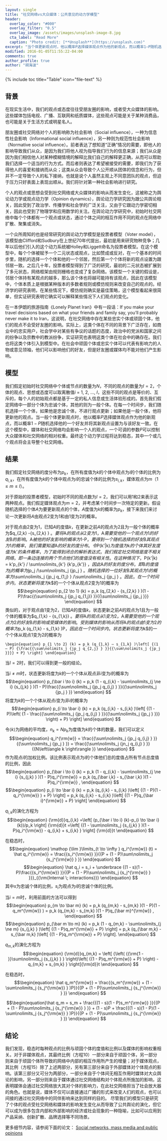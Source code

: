 ```yaml
---
layout: single
title: "社交网络vs大众媒体：公共意见的动力学模型"
header:
  overlay_color: "#000"
  overlay_filter: "0.5"
  overlay_image: /assets/images/unsplash-image-8.jpg
  cta_label: "Read More"
  caption: "Photo credit: [**Unsplash**](https://unsplash.com)"
excerpt: "当个体更新观点时，他以概率P选择媒体观点作为他的新观点，而以概率1−P随机选择他的一个好友并将其新观点设置为与该好友一致。最终这个动力学过程将达到稳态。"
modified: 2016-01-05T11:55:22-04:00
comments: true
author_profile: true
author: "胡海波"
---
```


{% include toc title="Table" icon="file-text" %}

## 背景

在现实生活中，我们的观点或态度往往受朋友圈的影响，或者受大众媒体的影响。这些媒体包括电视、广播、互联网和纸质媒体，这些观点可能是关于某种消费品，也可能是关于生活方式或明星名人。

朋友圈或社交网络对个人的影响称为社会影响（Social influence），一种为信息性社会影响（Informational social influence），另一种则为规范性社会影响（Normative social influence）。前者表达了想知道“正确”情况的需要，即他人的影响导致我们从众，是因为我们将他人视为指导我们行为的信息来源；我们从众是因为我们相信他人对某种模糊情境的解释比我们自己的解释更正确，从而可以帮助我们选择一个适当的行为方式。而后者则表达了希望被接受的需要，即我们为了获得他人的喜爱和接纳而从众；这类从众会导致个人公开顺从团体的信念和行为，但并不一定导致个人的私下接纳，也就是说个人虽然主观上不同意团队的观点，但迫于压力只好表面上表现出顺从。我们将针对第一种社会影响进行研究。

个人的观点或思想会受到社交网络或大众媒体的影响从而发生变化，这被称之为舆论动力学或观点动力学（Opinion dynamics），舆论动力学研究因为跟公共舆论相关，因此受到了政治学、传播学和社会学的广泛关注，又由于它跟动力学密切相关，因此也受到了物理学和应用数学的关注。在舆论动力学研究中，初始时社交网络中每个个体都有一个观点或状态，通过个体之间的相互作用不同的观点在网络中扩散、聚集或消失。

一个众所周知的也是经常研究的舆论动力学模型是投票者模型（Voter model），该模型由Clifford和Sudbury在上世纪70年代提出，最初是用来研究物种竞争；几年以后他们引入的这个动力系统被Holley和Liggett命名为投票者模型。在这个模型中，每个个体被赋予一个二元状态或观点，比如赞成或反对，在一个基本的时间步里，随机的选择一个个体和他的一个邻居，然后第一个个体将新的观点设置为跟邻居一致。之后几十年，投票者模型得到了广泛的研究，最初的二元状态被扩展到了多元状态，网络框架由规则栅格也变成了复杂网络。该模型一个关键的假设是，邻居个体持有某观点的越多，那么该个体也将越可能持有该观点，因此在该模型中，个体本质上是根据某种版本的多数者规则或模仿规则来改变自己的观点的。经济学的研究表明，在某些情况下，模仿规则确实是最佳策略，这个模型看起来很简单，但实证研究表明它确实可以解释某些情况下人们观点的变化。

在一本伊朗的旅游指南《Lonely Planet Iran》中有一段话：If you make your travel decisions based on what your friends and family say, you’ll probably never make it to Iran，这说明，在社交网络中存在某些忠实个体或顽固个体，他们的观点不会受好友圈的影响。实际上，这类个体在不同的背景下广泛存在，如商业中的忠实用户，社会学中对某些有争议的话题的态度，政治中的党派和国家之间的纷争以及宗教中的教派纷争，实证研究也表明这类个体在社会中的确存在。我们也将这类个体引入到模型中。在社会中顽固个体或忠实个体可以代表有影响力的人物或意见领袖，他们可以影响他们的好友，但是好友圈或媒体均不能对他们产生影响。

## 模型

我们假定初始时社交网络中个体或节点的数量为$N$，不同的观点的数量为$I = 2$，个体的观点、思想或态度可以取离散值$i$ = 1, 2, ..., $I$，这些不同的观点是等价的、互斥的，每个人的初始观点都是基于一定的私人信息或生活体验形成的。首先我们假定网络中一部分个体为忠诚个体，其他的则为一般个体。在每一个时间步，我们随机选择一个个体，如果他是忠诚个体，不进行观点更新；如果他是一般个体，他将更新他的观点。当一般个体更新观点时，他以概率$P$选择媒体观点作为他的新观点，而以概率$1-P$随机选择他的一个好友并将其新观点设置为与该好友一致。在这个模型中，媒体和社交网络均会影响一个人的观点，一个可调的参数$P$可以控制大众媒体和社交网络的相对权重。最终这个动力学过程将达到稳态，其中一个或几个观点将会主导整个社交网络。

## 结果

我们假定社交网络的度分布为$p_k$，在所有度值为$k$的个体中观点为$i$的个体的比例为$q_{i,k}$，在所有度值为$k$的个体中观点为$i$的忠诚个体的比例为$s_{i,k}$，媒体观点为$m$（$1 \le m \le I$）。

对于原始的投票者模型，初始时不同的观点数为$I=2$，我们可以用1和2来表示这两种观点。我们假定媒体观点为$m=2$，并考虑某个时间步一次特定的更新。假设随机选择的个体$A$为要更新观点的个体，$A$度值为$k$的概率为$p_k$，接下来我们来讨论一次更新将$A$由观点2变为1和由1变为2的概率。

对于观点由2变为1，已知$A$的度值$k$，在更新之前$A$的观点为2且为一般个体的概率为$q_{2,k} -{s_{2,k} } $。要将$A$的观点从2变为1，$A$需要受他的一个观点为1的好友$B$的影响。$A$被他的好友影响的概率为$1-P$，要得到一个随机选择的好友$B$其观点为1的概率，我们需要知道$A$的好友的度分布。令$P(k'|k)$为度值为$k$的个体其好友度值为$k'$的条件概率，为了能得到闭合的解析表达式，我们假定社交网络是度不相关网络，即一条边连接的两个节点他们的度值没有相关性。在这种情况下，$P(k'|k) = k'p_{k'} / \sum\nolimits_{k'} {k'p_{k'}} $，因此$A$的好友的度分布，即$B$的度值为$j$的概率为$jp_j /\sum\nolimits_j {jp_j } $。随机选择的一位好友$B$其观点为1的概率为$\sum\nolimits_j {jp_j q_{1,j} } /\sum\nolimits_j {jp_j } $。因此，在一个时间步内，状态更新将度为$k$的一个个体从观点2变为1的概率为 $$\begin{equation} p_{2 \to 1} (k) = p_k (q_{2,k} - {s_{2,k} } )(1 -P)\frac{{\sum\nolimits_j {jp_j q_{1,j}} }}{{\sum\nolimits_j {jp_j }}} \end{equation} $$ 类似的，对于观点由1变为2，已知$A$的度值$k$，状态更新之前$A$的观点为1且为一般个体的概率为$q_{1,k} - {s_{1,k}} $。要将$A$的观点从1变为2，$A$需要受他的一个观点为2的好友$B$的影响或受媒体的影响。受到媒体的影响从而将$A$的观点由1变为2的概率为$p_k (q_{1,k} - s_{1,k} )P$，因此在一个时间步内，状态更新将度为$k$的一个个体从观点1变为2的概率为

    \begin{equation} p_{1 \to 2} (k) = p_k (q_{1,k} – s_{1,k} )\left[ {(1 – P) {\frac{{\sum\nolimits_j {jp_j q_{2,j} } }}{{\sum\nolimits_j {jp_j }}}} + P} \right] \end{equation}


当$I = 2$时，我们可以得到更一般的结论。

当$i \ne m$时，状态更新将度为$k$的一个个体从观点非$i$变为$i$的概率为 $$\begin{equation} p_{\bar i \to i} (k) = p_k (1 - q_{i,k} - \sum\nolimits_{j \ne i} {s_{j,k} } )(1 - P)\frac{{\sum\nolimits_j {jp_j q_{i,j} } }}{{\sum\nolimits_j {jp_j } }} \end{equation} $$ 将度为$k$的一个个体从观点$i$变为非$i$的概率为 $$\begin{equation} p_{i \to \bar i} (k) = p_k (q_{i,k} - s_{i,k} )\left[ {(1 - P)\left( {1 - \frac{{\sum\nolimits_j {jp_j q_{i,j} } }}{{\sum\nolimits_j {jp_j } }}} \right) + P} \right] \end{equation} $$

令$\left\langle k \right\rangle$为网络的平均度，$n_k = Np_k$为度值为$k$的个体的数量，我们可以定义 $$\begin{equation} q_i^{\rm{w}} = \frac{{\sum\nolimits_j {jp_j q_{i,j} } }}{{\sum\nolimits_j {jp_j } }} = \frac{{\sum\nolimits_j {jn_j q_{i,j} } }}{{N\left\langle k \right\rangle }} \end{equation} $$ 作为观点$i$的加权比例。该比例表示观点为$i$的个体他们总的度值占所有节点总度值的比例，因此 $$\begin{equation} p_{\bar i \to i} (k) = p_k (1 - q_{i,k} - \sum\nolimits_{j \ne i} {s_{j,k} } )(1 - P)q_i^{\rm{w}} = p_k (q_{\bar i,k} - s_{\bar i,k} )(1 - P)q_i^{\rm{w}} , \end{equation} $$ $$\begin{equation} p_{i \to \bar i} (k) = p_k (q_{i,k} - s_{i,k} )\left[ {(1 - P)(1 - q_i^{\rm{w}} ) + P} \right] = p_k (q_{i,k} - s_{i,k} )\left[ {(1 - P)q_{\bar i}^{\rm{w}} + P} \right] \end{equation} $$

$q_{i,k}$的演化方程为 $$\begin{equation} {\rm{d}}q_{i,k} =\left[ (p_{\bar i \to i} (k)-p_{i \to \bar i} (k))/p_k \right] {\rm{d}}t =\left[ {(1 - \sum\nolimits_j {s_{j,k} } )(1 - P)q_i^{\rm{w}} - q_{i,k} + s_{i,k} } \right] {\rm{d}}t \end{equation} $$

在稳态时， $$\begin{equation} \mathop {\lim }\limits_{t \to \infty } q_i^{\rm{w}} (t) = \hat q_i^{\rm{w}} = \frac{{s_i^{\rm{w}} }}{{P + (1 - P)\sum\nolimits_j {s_j^{\rm{w}} } }} \end{equation} $$ $$\begin{equation} \hat q_i = s_i + \underbrace {(1 - s)(1 - P)\frac{{s_i^{\rm{w}} }}{{P + (1 - P)\sum\nolimits_j {s_j^{\rm{w}} } }}}_{{\rm{Internal \; interactions}}} \end{equation} $$ 其中$s$为忠诚个体的比例，$s_i$为观点为$i$的忠诚个体的比例。

当$i = m$时，利用前面的方法可以得到 $$\begin{equation} p_{m \to \bar m} (k) = p_k (q_{m,k} - s_{m,k} )(1 - P)(1 - q_m^{\rm{w}} ) = p_k (q_{m,k} - s_{m,k} )(1 - P)q_{\bar m}^{\rm{w}} , \end{equation} $$ $$\begin{equation} p_{\bar m \to m} (k) = p_k (1 - q_{m,k} - \sum\nolimits_{j \ne m} {s_{j,k} } )\left[ {(1 - P)q_m^{\rm{w}} + P} \right] = p_k (q_{\bar m,k} - s_{\bar m,k} )\left[ {(1 - P)q_m^{\rm{w}} + P} \right]. \end{equation} $$

$q_{m,k}$的演化方程为 $$\begin{equation} {\rm{d}}q_{m,k} = \left[ {\left( {{\rm{1 - }}\sum\nolimits_j {s_{j,k} } } \right)\left( {(1 - P)q_m^{\rm{w}} + P} \right) - q_{m,k} + s_{m,k} } \right]{\rm{d}}t \end{equation} $$

在稳态时， $$\begin{equation} \hat q_m^{\rm{w}} = \frac{{s_m^{\rm{w}} + (1 - \sum\nolimits_j {s_j^{\rm{w}} } )P}}{{P + (1 - P)\sum\nolimits_j {s_j^{\rm{w}} } }} \end{equation} $$

$$\begin{equation}\hat q_m = s_m + \frac{{(1 - s)(1 - P)s_m^{\rm{w}} }}{{P + (1 - P)\sum\nolimits_j {s_j^{\rm{w}} } }} + (1 - s)P + \frac{{(1 - s)(1 - P)(1 - \sum\nolimits_j {s_j^{\rm{w}} } )P}}{{P + (1 - P)\sum\nolimits_j {s_j^{\rm{w}} } }} \end{equation} $$

## 结论
我们发现，稳态时每种观点的比例与顽固个体的度值和比例以及媒体的影响权重相关。对于非媒体观点，其最终比例（方程10）一部分来自于顽固个体，另一部分则来自于顽固个体所导致的网络中内部的相互作用所产生的增量；对于媒体观点，其比例（方程15）除了上述两部分，另有第三部分来自于外部媒体对个体观点的影响。该第三部分又可分为两部分，一部分来自于个体间无相互作用时媒体对大众舆论的影响，另一部分则来自于媒体通过社交网络结构对个体观点所施加的影响，这表明媒体会通过社交网络放大其对个体的影响力，在此社交网络担当了社会放大器的角色。也就是说，媒体不仅可以直接通过广播的形式来改变人们的观点，也可以间接的通过社交网络中的同伴影响来达到同样的目的。
尽管我们的模型只是研究了个体的观点受社交网络和媒体的影响发生变化从而导致了公共舆论的演化，但它可以成为很多包含内部和外部影响的经济或社会现象的一种隐喻，比如可以应用到产品采纳、创新扩散、品牌选择等不同场景。

更多细节内容，请参阅下面的论文： <a href="http://link.springer.com/article/10.1007/s11403-015-0170-8">Social networks, mass media and public opinions</a>
